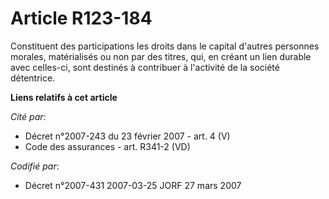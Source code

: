 # Article R123-184

Constituent des participations les droits dans le capital d'autres personnes morales, matérialisés ou non par des titres,
qui, en créant un lien durable avec celles-ci, sont destinés à contribuer à l'activité de la société détentrice.

**Liens relatifs à cet article**

_Cité par_:

  - Décret n°2007-243 du 23 février 2007 - art. 4 (V)
  - Code des assurances - art. R341-2 (VD)

_Codifié par_:

  - Décret n°2007-431 2007-03-25 JORF 27 mars 2007

